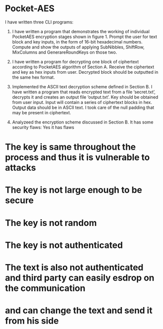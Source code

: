 # Pocket-AES
I have written three CLI programs:
1. I have written a program that demonstrates the working of individual PocketAES encryption stages
shown in figure 1. Prompt the user for text block and key inputs, in the form of 16-bit
hexadecimal numbers. Compute and show the outputs of applying SubNibbles, ShiftRow,
MixColumns and GenerareRoundKeys on those two. 

2. I have written a program for decrypting one block of ciphertext according to PocketAES algorithm of Section A. Receive the ciphertext and key as hex inputs from user. Decrypted block should be outputted in the same hex format.
3. Implemented the ASCII text decryption scheme defined in Section B. I have written a program that
reads encrypted text from a file ‘secret.txt’, decrypts it and creates an output file ‘output.txt’.
Key should be obtained from user input. Input will contain a series of ciphertext blocks in
hex. Output data should be in ASCII text. I took care of the null
padding that may be present in ciphertext.
4. Analyzeed the encryption scheme discussed in Section B. It has some security flaws:
Yes it has flaws 
# The key is same throughout the process and thus it is vulnerable to attacks
# The key is not large enough to be secure
# The key is not random
# The key is not authenticated
# The text is also not authenticated and third party can easily esdrop on the communication 
# and can change the text and send it from his side
